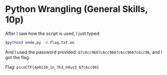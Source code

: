 # Python Wrangling (General Skills, 10p)
After I saw how the script is used, I just typed:
```bash
$python3 ende.py -d flag.txt.en
```
And I used the password provided: `67c6cc9667c6cc9667c6cc9667c6cc96`, and I got the flag.

Flag: `picoCTF{4p0110_1n_7h3_h0us3_67c6cc96}`
